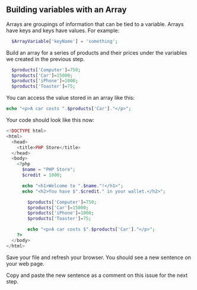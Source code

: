 ## Building variables with an Array
Arrays are groupings of information that can be tied to a variable.  Arrays have keys and keys have values.  For example: 
```php
  $ArrayVariable['keyName'] = 'something';
```
Build an array for a series of products and their prices under the variables we created in the previous step.
```php
  $products['Computer']=750;
  $products['Car']=15000;
  $products['iPhone']=1000;
  $products['Toaster']=75;
```
You can access the value stored in an array like this:
```php
echo "<p>A car costs ".$products['Car']."</p>";
```
Your code should look like this now:

```php
<!DOCTYPE html>
<html>
  <head>
    <title>PHP Store</title>
  </head>
  <body>
    <?php
      $name = "PHP Store";
      $credit = 1000; 

      echo "<h1>Welcome to ".$name."!</h1>";
      echo "<h2>You have $".$credit." in your wallet.</h2>";

	    $products['Computer']=750;
	    $products['Car']=15000;
	    $products['iPhone']=1000;
	    $products['Toaster']=75;

	    echo "<p>A car costs $".$products['Car']."</p>";
    ?>
  </body>
</html>
```

Save your file and refresh your browser. You should see a new sentence on your web page.

Copy and paste the new sentence as a comment on this issue for the next step.
